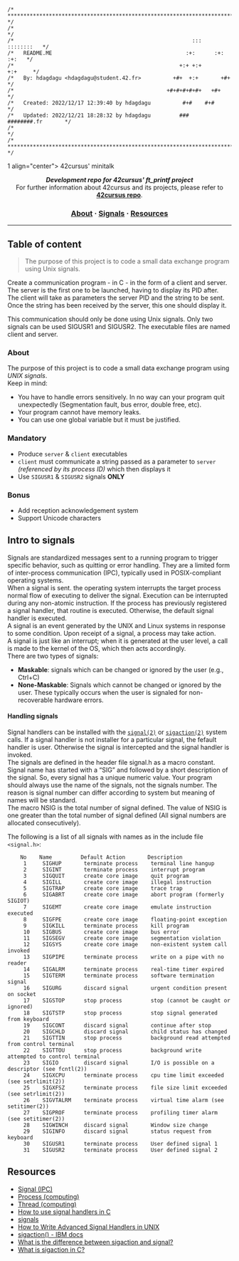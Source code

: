 ```
/* ************************************************************************** */
/*                                                                            */
/*                                                        :::      ::::::::   */
/*   README.ME                                          :+:      :+:    :+:   */
/*                                                    +:+ +:+         +:+     */
/*   By: hdagdagu <hdagdagu@student.42.fr>          +#+  +:+       +#+        */
/*                                                +#+#+#+#+#+   +#+           */
/*   Created: 2022/12/17 12:39:40 by hdagdagu          #+#    #+#             */
/*   Updated: 2022/12/21 18:28:32 by hdagdagu         ###   ########.fr       */
/*                                                                            */
/* ************************************************************************** */
```


1 align="center">
	42cursus' minitalk 
</h1>

<p align="center">
	<b><i>Development repo for 42cursus' ft_printf project</i></b><br>
	For further information about 42cursus and its projects, please refer to <a href="https://github.com/achrafelkhnissi/1337/blob/master/42curses/README.md"><b>42cursus repo</b></a>.
</p>


<h3 align="center">
	<a href="#about">About</a>
	<span> · </span>
	<a href="#intro-to-signals">Signals</a>
	<span> · </span>
	<a href="#resources">Resources</a>
</h3>

---

## Table of content

> The purpose of this project is to code a small data exchange program using Unix signals.

Create a communication program - in C - in the form of a client and server. The server is the first one to be launched, having to display its PID after. The client will take as parameters the server PID and the string to be sent. Once the string has been received by the server, this one should display it.

This communication should only be done using Unix signals. Only two signals can be used SIGUSR1 and SIGUSR2. The executable files are named client and server.

### About

The purpose of this project is to code a small data exchange program using *UNIX signals*. \
Keep in mind:
- You have to handle errors sensitively. In no way can your program quit unexpectedly (Segmentation fault, bus error, double free, etc).
- Your program cannot have memory leaks.
- You can use one global variable but it must be justified.

### Mandatory

- Produce `server` & `client` executables
- `client` must communicate a string passed as a parameter to `server` *(referenced by its process ID)* which then displays it
- Use `SIGUSR1` & `SIGUSR2` signals **ONLY**

### Bonus

- Add reception acknowledgement system
- Support Unicode characters

## Intro to signals

Signals are standardized messages sent to a running program to trigger specific behavior, such as quitting or error handling. They are a limited form of inter-process communication (IPC), typically used in POSIX-compliant operating systems. \
When a signal is sent. the operating system interrupts the target process normal flow of executing to deliver the signal. Execution can be interrupted during any non-atomic instruction. If the process has previously registered a signal handler,  that routine is executed. Otherwise, the default signal handler is executed. \
A signal is an event generated by the UNIX and Linux systems in response to some condition. Upon receipt of a signal, a process may take action. \
A signal is just like an interrupt; when it is generated at the user level, a call is made to the kernel of the OS, which then acts accordingly. \
There are two types of signals:
- __Maskable__: signals which can be changed or ignored by the user (e.g., Ctrl+C)
- __None-Maskable__: Signals which cannot be changed or ignored by the user. These typically occurs when the user is signaled for non-recoverable hardware errors.

#### Handling signals
Signal handlers can be installed with the [`signal(2)`](https://man7.org/linux/man-pages/man7/signal.7.html) or [`sigaction(2)`](https://man7.org/linux/man-pages/man2/sigaction.2.html) system calls. If a signal handler is not installer for a particular signal, the fefault handler is user. Otherwise the signal is intercepted and the signal handler is invoked. \
The signals are defined in the header file signal.h as a macro constant. Signal name has started with a “SIG” and followed by a short description of the signal. So, every signal has a unique numeric value. Your program should always use the name of the signals, not the signals number. The reason is signal number can differ according to system but meaning of names will be standard. \
The macro NSIG is the total number of signal defined. The value of NSIG is one greater than the total number of signal defined (All signal numbers are allocated consecutively).

The following is a list of all signals with names as in the include file `<signal.h>`:

```
    No    Name         Default Action       Description
     1     SIGHUP       terminate process    terminal line hangup
     2     SIGINT       terminate process    interrupt program
     3     SIGQUIT      create core image    quit program
     4     SIGILL       create core image    illegal instruction
     5     SIGTRAP      create core image    trace trap
     6     SIGABRT      create core image    abort program (formerly SIGIOT)
     7     SIGEMT       create core image    emulate instruction executed
     8     SIGFPE       create core image    floating-point exception
     9     SIGKILL      terminate process    kill program
     10    SIGBUS       create core image    bus error
     11    SIGSEGV      create core image    segmentation violation
     12    SIGSYS       create core image    non-existent system call invoked
     13    SIGPIPE      terminate process    write on a pipe with no reader
     14    SIGALRM      terminate process    real-time timer expired
     15    SIGTERM      terminate process    software termination signal
     16    SIGURG       discard signal       urgent condition present on socket
     17    SIGSTOP      stop process         stop (cannot be caught or ignored)
     18    SIGTSTP      stop process         stop signal generated from keyboard
     19    SIGCONT      discard signal       continue after stop
     20    SIGCHLD      discard signal       child status has changed
     21    SIGTTIN      stop process         background read attempted from control terminal
     22    SIGTTOU      stop process         background write attempted to control terminal
     23    SIGIO        discard signal       I/O is possible on a descriptor (see fcntl(2))
     24    SIGXCPU      terminate process    cpu time limit exceeded (see setrlimit(2))
     25    SIGXFSZ      terminate process    file size limit exceeded (see setrlimit(2))
     26    SIGVTALRM    terminate process    virtual time alarm (see setitimer(2))
     27    SIGPROF      terminate process    profiling timer alarm (see setitimer(2))
     28    SIGWINCH     discard signal       Window size change
     29    SIGINFO      discard signal       status request from keyboard
     30    SIGUSR1      terminate process    User defined signal 1
     31    SIGUSR2      terminate process    User defined signal 2
```


## Resources
- [Signal (IPC)](https://en.wikipedia.org/wiki/Signal_(IPC))
- [Process (computing)](https://en.wikipedia.org/wiki/Process_(computing))
- [Thread (computing)](https://en.wikipedia.org/wiki/Thread_(computing))
- [How to use signal handlers in C](https://linuxhint.com/signal_handlers_c_programming_language/)
- [signals](https://people.kth.se/~johanmon/ose/assignments/signals.pdf)
- [How to Write Advanced Signal Handlers in UNIX](https://www.oracle.com/technical-resources/articles/it-infrastructure/dev-signal-handlers-studio.html)
- [sigaction() - IBM docs](https://www.ibm.com/docs/en/i/7.2?topic=ssw_ibm_i_72/apis/sigactn.htm)
- [What is the difference between sigaction and signal?](https://stackoverflow.com/questions/231912/what-is-the-difference-between-sigaction-and-signal)
- [What is sigaction in C?](https://jameshfisher.com/2017/01/13/c-sigaction/)
